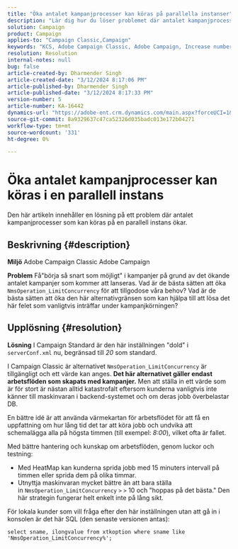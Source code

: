 ```yaml
---
title: "Öka antalet kampanjprocesser kan köras på parallella instanser"
description: "Lär dig hur du löser problemet där antalet kampanjprocesser ökar och kan köras samtidigt. Använd arbetsflödet heatMap."
solution: Campaign
product: Campaign
applies-to: "Campaign Classic,Campaign"
keywords: "KCS, Adobe Campaign Classic, Adobe Campaign, Increase number, campaign processes, instance, parallel, best practices"
resolution: Resolution
internal-notes: null
bug: false
article-created-by: Dharmender Singh
article-created-date: "3/12/2024 8:17:06 PM"
article-published-by: Dharmender Singh
article-published-date: "3/12/2024 8:17:33 PM"
version-number: 5
article-number: KA-16442
dynamics-url: "https://adobe-ent.crm.dynamics.com/main.aspx?forceUCI=1&pagetype=entityrecord&etn=knowledgearticle&id=56b42c7b-ade0-ee11-904c-6045bd045872"
source-git-commit: 8a9329637c47ca52326d035badc013e172b04271
workflow-type: tm+mt
source-wordcount: '331'
ht-degree: 0%

---
```


# Öka antalet kampanjprocesser kan köras i en parallell instans


Den här artikeln innehåller en lösning på ett problem där antalet kampanjprocesser som kan köras på en parallell instans ökar.

## Beskrivning {#description}


<b>Miljö</b>
Adobe Campaign Classic Adobe Campaign

<b>Problem</b>
Få&quot;börja så snart som möjligt&quot; i kampanjer på grund av det ökande antalet kampanjer som kommer att lanseras.
Vad är de bästa sätten att öka `NmsOperation_LimitConcurrency` för att tillgodose våra behov?
Vad är de bästa sätten att öka den här alternativgränsen som kan hjälpa till att lösa det här felet som vanligtvis inträffar under kampanjkörningen?


## Upplösning {#resolution}


<b>Lösning</b>
I Campaign Standard är den här inställningen &quot;dold&quot; i `serverConf.xml` nu, begränsad till *20* som standard.  

I Campaign Classic är alternativet `NmsOperation_LimitConcurrency` är tillgängligt och ett värde kan anges.
<b>Det här alternativet gäller endast arbetsflöden som skapats med kampanjer.</b>
Men att ställa in ett värde som är för stort är nästan alltid katastrofalt eftersom kunderna vanligtvis inte känner till maskinvaran i backend-systemet och om deras jobb överbelastar DB.

En bättre idé är att använda värmekartan för arbetsflödet för att få en uppfattning om hur lång tid det tar att köra jobb och undvika att schemalägga alla på högsta timmen (till exempel: *8:00*), vilket ofta är fallet.

Med bättre hantering och kunskap om arbetsflöden, genom luckor och testning:

- Med HeatMap kan kunderna sprida jobb med 15 minuters intervall på timmen eller sprida dem på olika timmar.
- Utnyttja maskinvaran mycket bättre än att bara ställa in `NmsOperation_LimitConcurrency` `>` `>`  10 och &quot;hoppas på det bästa.&quot; Den här strategin fungerar helt enkelt inte på lång sikt.


För lokala kunder som vill fråga efter den här inställningen utan att gå in i konsolen är det här SQL (den senaste versionen antas):


```
select sname, ilongvalue from xtkoption where sname like 'NmsOperation_LimitConcurrency%';
```

